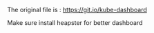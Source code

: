 The original file is :  https://git.io/kube-dashboard

Make sure install heapster for better dashboard
